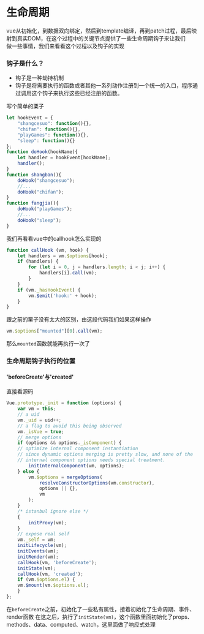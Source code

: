 # 生命周期

vue从初始化，到数据双向绑定，然后到template编译，再到patch过程，最后映射到真实DOM，在这个过程中的关键节点提供了一些生命周期钩子来让我们   
做一些事情，我们来看看这个过程以及钩子的实现

### 钩子是什么？

* 钩子是一种劫持机制
* 钩子是将需要执行的函数或者其他一系列动作注册到一个统一的入口，程序通过调用这个钩子来执行这些已经注册的函数。

写个简单的栗子
```javascript
let hookEvent = {
    "shangcesuo": function(){},
    "chifan": function(){},
    "playGames": function(){},
    "sleep": function(){}
};
function doHook(hookName){
    let handler = hookEvent[hookName];
    handler();
}
function shangban(){
    doHook("shangcesuo");
    //...
    doHook("chifan");
}
function fangjia(){
    doHook("playGames");
    //...
    doHook("sleep");
}
```
我们再看看vue中的callhook怎么实现的
```javascript
function callHook (vm, hook) {
    let handlers = vm.$options[hook];
    if (handlers) {
        for (let i = 0, j = handlers.length; i < j; i++) {
            handlers[i].call(vm);
        }
    }
    if (vm._hasHookEvent) {
        vm.$emit('hook:' + hook);
    }
}
```
跟之前的栗子没有太大的区别，由这段代码我们如果这样操作
 ```javascript
vm.$options["mounted"][0].call(vm);
```
那么`mounted`函数就能再执行一次了 

### 生命周期钩子执行的位置

#### 'beforeCreate'与'created'

直接看源码
```javascript
Vue.prototype._init = function (options) {
    var vm = this;
    // a uid
    vm._uid = uid++;
    // a flag to avoid this being observed
    vm._isVue = true;
    // merge options
    if (options && options._isComponent) {
    // optimize internal component instantiation
    // since dynamic options merging is pretty slow, and none of the
    // internal component options needs special treatment.
        initInternalComponent(vm, options);
    } else {
        vm.$options = mergeOptions(
            resolveConstructorOptions(vm.constructor),
            options || {},
            vm
        );
    }
    /* istanbul ignore else */
    {
        initProxy(vm);
    }
    // expose real self
    vm._self = vm;
    initLifecycle(vm);
    initEvents(vm);
    initRender(vm);
    callHook(vm, 'beforeCreate');
    initState(vm);
    callHook(vm, 'created');
    if (vm.$options.el) {
    vm.$mount(vm.$options.el);
    }
};
```
在`beforeCreate`之前，初始化了一些私有属性，接着初始化了生命周期、事件、render函数
在这之后，执行了`initState(vm)`，这个函数里面初始化了props、methods、data、computed、watch，这里面做了响应式处理